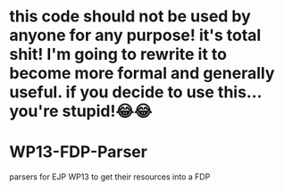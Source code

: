 # this code should not be used by anyone for any purpose!  it's total shit!  I'm going to rewrite it to become more formal and generally useful.  if you decide to use this... you're stupid!😂😂

# WP13-FDP-Parser
parsers for EJP WP13 to get their resources into a FDP


